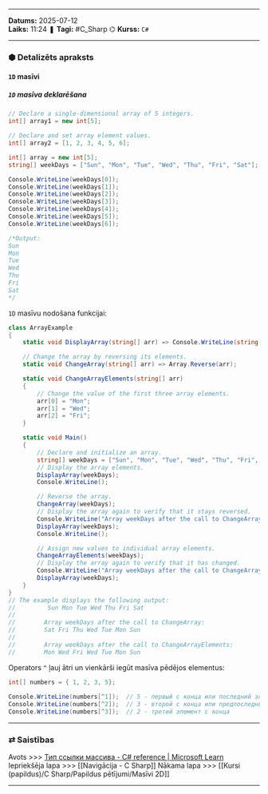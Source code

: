 ___
**Datums:** 2025-07-12   
**Laiks:** 11:24 
❚ **Tagi:** #C_Sharp 
⌬ **Kurss:**  `C#`

---
### ⬢ Detalizēts apraksts
#### `1D` masīvi

##### `1D` masīva deklarēšana

```csharp
// Declare a single-dimensional array of 5 integers.
int[] array1 = new int[5];

// Declare and set array element values.
int[] array2 = [1, 2, 3, 4, 5, 6];
```

```csharp
int[] array = new int[5];
string[] weekDays = ["Sun", "Mon", "Tue", "Wed", "Thu", "Fri", "Sat"];

Console.WriteLine(weekDays[0]);
Console.WriteLine(weekDays[1]);
Console.WriteLine(weekDays[2]);
Console.WriteLine(weekDays[3]);
Console.WriteLine(weekDays[4]);
Console.WriteLine(weekDays[5]);
Console.WriteLine(weekDays[6]);

/*Output:
Sun
Mon
Tue
Wed
Thu
Fri
Sat
*/
```

`1D` masīvu nodošana funkcijai:

```csharp
class ArrayExample
{
    static void DisplayArray(string[] arr) => Console.WriteLine(string.Join(" ", arr));

    // Change the array by reversing its elements.
    static void ChangeArray(string[] arr) => Array.Reverse(arr);

    static void ChangeArrayElements(string[] arr)
    {
        // Change the value of the first three array elements.
        arr[0] = "Mon";
        arr[1] = "Wed";
        arr[2] = "Fri";
    }

    static void Main()
    {
        // Declare and initialize an array.
        string[] weekDays = ["Sun", "Mon", "Tue", "Wed", "Thu", "Fri", "Sat"];
        // Display the array elements.
        DisplayArray(weekDays);
        Console.WriteLine();

        // Reverse the array.
        ChangeArray(weekDays);
        // Display the array again to verify that it stays reversed.
        Console.WriteLine("Array weekDays after the call to ChangeArray:");
        DisplayArray(weekDays);
        Console.WriteLine();

        // Assign new values to individual array elements.
        ChangeArrayElements(weekDays);
        // Display the array again to verify that it has changed.
        Console.WriteLine("Array weekDays after the call to ChangeArrayElements:");
        DisplayArray(weekDays);
    }
}
// The example displays the following output:
//         Sun Mon Tue Wed Thu Fri Sat
//
//        Array weekDays after the call to ChangeArray:
//        Sat Fri Thu Wed Tue Mon Sun
//
//        Array weekDays after the call to ChangeArrayElements:
//        Mon Wed Fri Wed Tue Mon Sun
```

Operators `^` ļauj ātri un vienkārši iegūt masīva pēdējos elementus:

```csharp
int[] numbers = { 1, 2, 3, 5};
 
Console.WriteLine(numbers[^1]);  // 5 - первый с конца или последний элемент
Console.WriteLine(numbers[^2]);  // 3 - второй с конца или предпоследний элемент
Console.WriteLine(numbers[^3]);  // 2 - третий элемент с конца
```

---
### ⇄ Saistības
Avots >>> [Тип ссылки массива - C# reference \| Microsoft Learn](https://learn.microsoft.com/ru-ru/dotnet/csharp/language-reference/builtin-types/arrays)
Iepriekšēja lapa >>> [[Navigācija - C Sharp]]
Nākama lapa >>> [[Kursi (papildus)/C Sharp/Papildus pētījumi/Masīvi 2D]]
___